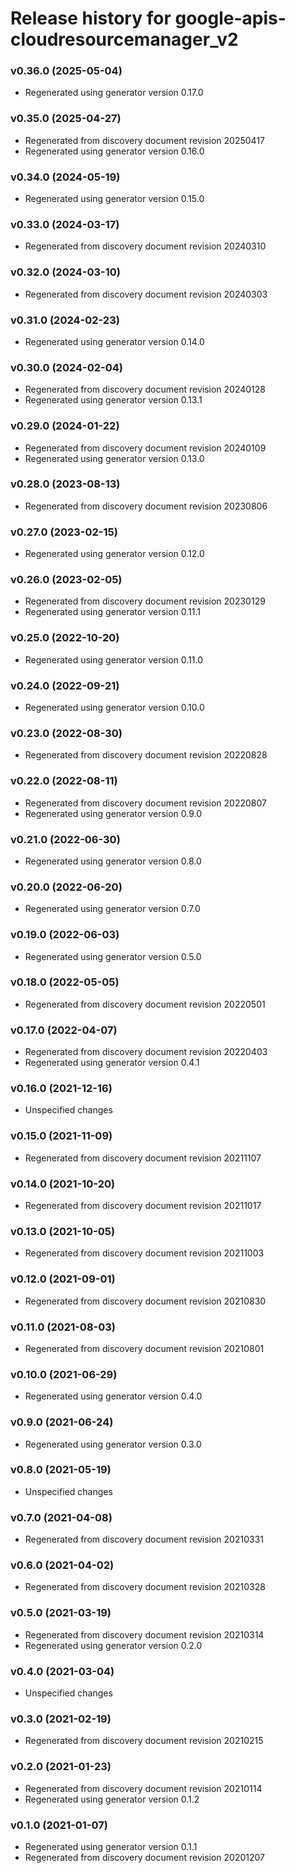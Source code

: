 # Release history for google-apis-cloudresourcemanager_v2

### v0.36.0 (2025-05-04)

* Regenerated using generator version 0.17.0

### v0.35.0 (2025-04-27)

* Regenerated from discovery document revision 20250417
* Regenerated using generator version 0.16.0

### v0.34.0 (2024-05-19)

* Regenerated using generator version 0.15.0

### v0.33.0 (2024-03-17)

* Regenerated from discovery document revision 20240310

### v0.32.0 (2024-03-10)

* Regenerated from discovery document revision 20240303

### v0.31.0 (2024-02-23)

* Regenerated using generator version 0.14.0

### v0.30.0 (2024-02-04)

* Regenerated from discovery document revision 20240128
* Regenerated using generator version 0.13.1

### v0.29.0 (2024-01-22)

* Regenerated from discovery document revision 20240109
* Regenerated using generator version 0.13.0

### v0.28.0 (2023-08-13)

* Regenerated from discovery document revision 20230806

### v0.27.0 (2023-02-15)

* Regenerated using generator version 0.12.0

### v0.26.0 (2023-02-05)

* Regenerated from discovery document revision 20230129
* Regenerated using generator version 0.11.1

### v0.25.0 (2022-10-20)

* Regenerated using generator version 0.11.0

### v0.24.0 (2022-09-21)

* Regenerated using generator version 0.10.0

### v0.23.0 (2022-08-30)

* Regenerated from discovery document revision 20220828

### v0.22.0 (2022-08-11)

* Regenerated from discovery document revision 20220807
* Regenerated using generator version 0.9.0

### v0.21.0 (2022-06-30)

* Regenerated using generator version 0.8.0

### v0.20.0 (2022-06-20)

* Regenerated using generator version 0.7.0

### v0.19.0 (2022-06-03)

* Regenerated using generator version 0.5.0

### v0.18.0 (2022-05-05)

* Regenerated from discovery document revision 20220501

### v0.17.0 (2022-04-07)

* Regenerated from discovery document revision 20220403
* Regenerated using generator version 0.4.1

### v0.16.0 (2021-12-16)

* Unspecified changes

### v0.15.0 (2021-11-09)

* Regenerated from discovery document revision 20211107

### v0.14.0 (2021-10-20)

* Regenerated from discovery document revision 20211017

### v0.13.0 (2021-10-05)

* Regenerated from discovery document revision 20211003

### v0.12.0 (2021-09-01)

* Regenerated from discovery document revision 20210830

### v0.11.0 (2021-08-03)

* Regenerated from discovery document revision 20210801

### v0.10.0 (2021-06-29)

* Regenerated using generator version 0.4.0

### v0.9.0 (2021-06-24)

* Regenerated using generator version 0.3.0

### v0.8.0 (2021-05-19)

* Unspecified changes

### v0.7.0 (2021-04-08)

* Regenerated from discovery document revision 20210331

### v0.6.0 (2021-04-02)

* Regenerated from discovery document revision 20210328

### v0.5.0 (2021-03-19)

* Regenerated from discovery document revision 20210314
* Regenerated using generator version 0.2.0

### v0.4.0 (2021-03-04)

* Unspecified changes

### v0.3.0 (2021-02-19)

* Regenerated from discovery document revision 20210215

### v0.2.0 (2021-01-23)

* Regenerated from discovery document revision 20210114
* Regenerated using generator version 0.1.2

### v0.1.0 (2021-01-07)

* Regenerated using generator version 0.1.1
* Regenerated from discovery document revision 20201207

